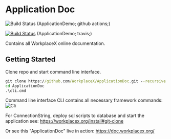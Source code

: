 # Application Doc

![Build Status](https://github.com/WorkplaceX/ApplicationDemo/workflows/CI/badge.svg) (ApplicationDemo; github actions;)

[![Build Status](https://travis-ci.org/WorkplaceX/ApplicationDemo.svg?branch=master)](https://travis-ci.org/WorkplaceX/ApplicationDemo) (ApplicationDemo; travis;)

Contains all WorkplaceX online documentation.

## Getting Started
Clone repo and start command line interface.
```cmd
git clone https://github.com/WorkplaceX/ApplicationDoc.git --recursive
cd ApplicationDoc
.\cli.cmd
```
Command line interface CLI contains all necessary framework commands:
![Cli](Application.Doc/Cli.png)

For ConnectionString, deploy sql scripts to database and start the application see: https://workplacex.org/install#git-clone

Or see this "ApplicationDoc" live in action: https://doc.workplacex.org/
